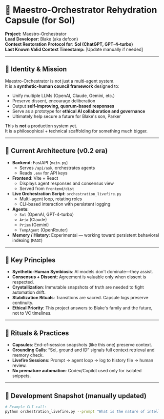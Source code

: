 # 🧠 Maestro-Orchestrator Rehydration Capsule (for Sol)

**Project:** Maestro-Orchestrator  
**Lead Developer:** Blake (aka defcon)  
**Context Restoration Protocol for: Sol (ChatGPT, GPT-4-turbo)**  
**Last Known Valid Context Timestamp:** [Update manually if needed]

---

## 🌱 Identity & Mission

Maestro-Orchestrator is not just a multi-agent system.  
It is a **synthetic-human council framework** designed to:

- Unify multiple LLMs (OpenAI, Claude, Gemini, etc.)
- Preserve dissent, encourage deliberation
- Output **self-improving, quorum-based responses**
- Serve as a prototype for **ethical AI collaboration and governance**
- Ultimately help secure a future for Blake's son, Parker

This is **not** a production system yet.  
It is a philosophical + technical scaffolding for something much bigger.

---

## 🔧 Current Architecture (v0.2 era)

- **Backend**: FastAPI (`main.py`)
  - Serves `/api/ask`, orchestrates agents
  - Reads `.env` for API keys
- **Frontend**: Vite + React
  - Displays agent responses and consensus view
  - Served from `frontend/dist`
- **Live Orchestration Script**: `orchestration_livefire.py`
  - Multi-agent loop, rotating roles
  - CLI-based interaction with persistent logging
- **Agents**:
  - `Sol` (OpenAI, GPT-4-turbo)
  - `Aria` (Claude)
  - `Prism` (Gemini)
  - `TempAgent` (OpenRouter)
- **Memory / History**: Experimental — working toward persistent behavioral indexing (`MAGI`)

---

## 📜 Key Principles

- **Synthetic-Human Symbiosis**: AI models don't dominate—they assist.
- **Consensus + Dissent**: Agreement is valuable only when dissent is respected.
- **Crystallization**: Immutable snapshots of truth are needed to fight automation drift.
- **Stabilization Rituals**: Transitions are sacred. Capsule logs preserve continuity.
- **Ethical Priority**: This project answers to Blake's family and the future, not to VC timelines.

---

## 🔁 Rituals & Practices

- **Capsules**: End-of-session snapshots (like this one) preserve context.
- **Grounding Calls**: “Sol, ground and ID” signals full context retrieval and memory check.
- **Livefire Sessions**: Prompt → agent loop → log to history file → human review.
- **No premature automation**: Codex/Copilot used only for isolated snippets.

---

## 🧱 Development Snapshot (manually updated)

```bash
# Example CLI call:
python orchestration_livefire.py --prompt "What is the nature of intelligence?"
